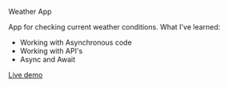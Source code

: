 Weather App

App for checking current weather conditions.
What I've learned:

-   Working with Asynchronous code
-   Working with API's
-   Async and Await

<a href="https://adambelko.github.io/Weather-App/">Live demo</a>
